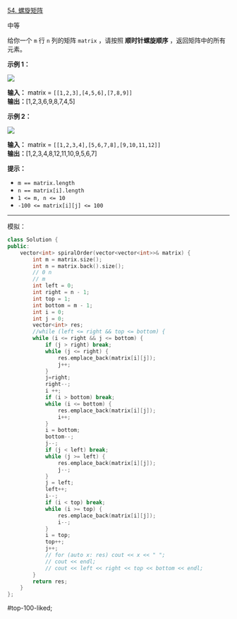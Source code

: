 [54. 螺旋矩阵](https://leetcode.cn/problems/spiral-matrix/)

中等

给你一个 `m` 行 `n` 列的矩阵 `matrix` ，请按照 **顺时针螺旋顺序** ，返回矩阵中的所有元素。

**示例 1：**

![](https://assets.leetcode.com/uploads/2020/11/13/spiral1.jpg)

**输入：** matrix = `[[1,2,3],[4,5,6],[7,8,9]]`  
**输出：**[1,2,3,6,9,8,7,4,5]

**示例 2：**

![](https://assets.leetcode.com/uploads/2020/11/13/spiral.jpg)

**输入：** matrix = `[[1,2,3,4],[5,6,7,8],[9,10,11,12]]`  
**输出：**[1,2,3,4,8,12,11,10,9,5,6,7]

**提示：**

- `m == matrix.length`
- `n == matrix[i].length`
- `1 <= m, n <= 10`
- `-100 <= matrix[i][j] <= 100`
---- ----

模拟：
```cpp
class Solution {
public:
    vector<int> spiralOrder(vector<vector<int>>& matrix) {
        int m = matrix.size();
        int n = matrix.back().size();
        // 0 n
        // m
        int left = 0;
        int right = n - 1;
        int top = 1;
        int bottom = m - 1;
        int i = 0;
        int j = 0;
        vector<int> res;
        //while (left <= right && top <= bottom) {
        while (i <= right && j <= bottom) {
            if (j > right) break;
            while (j <= right) {
                res.emplace_back(matrix[i][j]);
                j++;
            }
            j=right;
            right--;
            i ++;
            if (i > bottom) break;
            while (i <= bottom) {
                res.emplace_back(matrix[i][j]);
                i++;
            }
            i = bottom;
            bottom--;
            j--;
            if (j < left) break;
            while (j >= left) {
                res.emplace_back(matrix[i][j]);
                j--;
            }
            j = left;
            left++;
            i--;
            if (i < top) break;
            while (i >= top) {
                res.emplace_back(matrix[i][j]);
                i--;
            }
            i = top;
            top++;
            j++;
            // for (auto x: res) cout << x << " ";
            // cout << endl;
            // cout << left << right << top << bottom << endl;
        }
        return res;
    }
};
```

#top-100-liked;